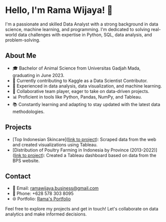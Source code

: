 # Hello, I'm Rama Wijaya! 👋

I'm a passionate and skilled Data Analyst with a strong background in data science, machine learning, and programming. I'm dedicated to solving real-world data challenges with expertise in Python, SQL, data analysis, and problem-solving.

## About Me

- 🎓 Bachelor of Animal Science from Universitas Gadjah Mada, graduating in June 2023.
- 💼 Currently contributing to Kaggle as a Data Scientist Contributor.
- 🌟 Experienced in data analysis, data visualization, and machine learning.
- 🤝 Collaborative team player, eager to take on data-driven projects.
- 📊 Proficient in tools like Python, Pandas, NumPy, and Tableau.
- 📚 Constantly learning and adapting to stay updated with the latest data methodologies.

## Projects

- [Top Indonesian Skincare]([link to project](https://public.tableau.com/app/profile/rama.wijaya8072/viz/Top7IndonesiaSkincarefromFemaledaily_com/Dashboard1)): Scraped data from the web and created visualizations using Tableau.
- [Distribution of Poultry Farming in Indonesia by Province (2013-2022)]([link to project](https://public.tableau.com/app/profile/rama.wijaya8072/vizzes)): Created a Tableau dashboard based on data from the BPS website.

## Contact

- 📧 Email: [ramawijaya.business@gmail.com](mailto:ramawijaya.business@gmail.com)
- 📱 Phone: +628 578 303 8095
- 🌐 Portfolio: [Rama's Portfolio](https://wijaya-rama.github.io/rama.wijaya.github.io/index.html)

Feel free to explore my projects and get in touch! Let's collaborate on data analytics and make informed decisions.
